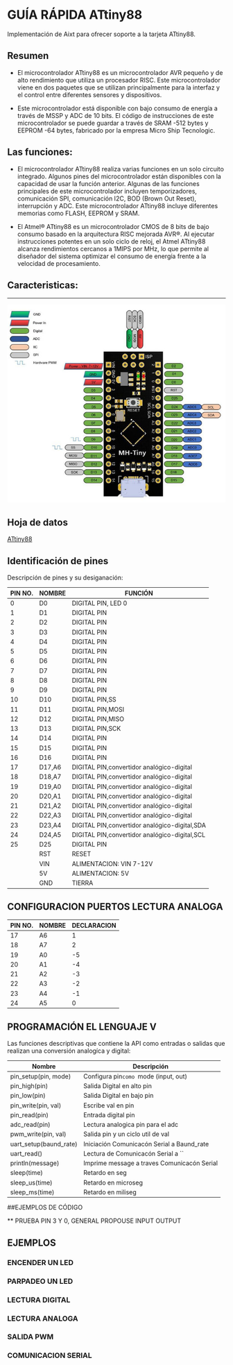 #  **GUÍA RÁPIDA ATtiny88**

Implementación de Aixt para ofrecer soporte a la tarjeta ATtiny88.

## Resumen 

* El microcontrolador ATtiny88 es un microcontrolador AVR pequeño y de alto rendimiento que utiliza un procesador RISC. Este microcontrolador viene en dos paquetes que se utilizan principalmente para la interfaz y el control entre diferentes sensores y dispositivos.

* Este microcontrolador está disponible con bajo consumo de energía a través de MSSP y ADC de 10 bits. El código de instrucciones de este microcontrolador se puede guardar a través de SRAM -512 bytes y EEPROM -64 bytes, fabricado por la empresa Micro Ship Tecnologic. 

## Las funciones:

* El microcontrolador ATtiny88 realiza varias funciones en un solo circuito integrado. Algunos pines del microcontrolador están disponibles con la capacidad de usar la función anterior. Algunas de las funciones principales de este microcontrolador incluyen temporizadores, comunicación SPI, comunicación I2C, BOD (Brown Out Reset), interrupción y ADC. Este microcontrolador ATtiny88 incluye diferentes memorias como FLASH, EEPROM y SRAM.

* El Atmel® ATtiny88 es un microcontrolador CMOS de 8 bits de bajo consumo basado en la arquitectura RISC mejorada AVR®. Al ejecutar instrucciones potentes en un solo ciclo de reloj, el Atmel ATtiny88 alcanza rendimientos cercanos a 1MIPS por MHz, lo que permite al diseñador del sistema optimizar el consumo de energía frente a la velocidad de procesamiento.


## Caracteristicas:

------------------------------------------

![Alt text](picture/MH-ATtiny88.jpg)

## Hoja de datos
[ATtiny88](https://ww1.microchip.com/downloads/en/DeviceDoc/atmel-9157-automotive-microcontrollers-attiny88_datasheet.pdf)

## Identificación de pines 

Descripción de pines y su desiganación:

|PIN NO.  | NOMBRE | FUNCIÓN |
|---------|--------|---------|
|0        |D0      |DIGITAL PIN, LED 0|
|1        |D1      |DIGITAL PIN|
|2        |D2      |DIGITAL PIN|
|3        |D3      |DIGITAL PIN|
|4        |D4      |DIGITAL PIN|
|5        |D5      |DIGITAL PIN|
|6        |D6      |DIGITAL PIN|
|7        |D7      |DIGITAL PIN|
|8        |D8      |DIGITAL PIN|
|9        |D9      |DIGITAL PIN|
|10       |D10     |DIGITAL PIN,SS|
|11       |D11     |DIGITAL PIN,MOSI|
|12       |D12     |DIGITAL PIN,MISO|
|13       |D13     |DIGITAL PIN,SCK|
|14       |D14     |DIGITAL PIN|
|15       |D15     |DIGITAL PIN|
|16       |D16     |DIGITAL PIN|
|17       |D17,A6  |DIGITAL PIN,convertidor analógico-digital|
|18       |D18,A7  |DIGITAL PIN,convertidor analógico-digital|
|19       |D19,A0  |DIGITAL PIN,convertidor analógico-digital|
|20       |D20,A1  |DIGITAL PIN,convertidor analógico-digital|
|21       |D21,A2  |DIGITAL PIN,convertidor analógico-digital|
|22       |D22,A3  |DIGITAL PIN,convertidor analógico-digital|
|23       |D23,A4  |DIGITAL PIN,convertidor analógico-digital,SDA|
|24       |D24,A5  |DIGITAL PIN,convertidor analógico-digital,SCL|
|25       |D25     |DIGITAL PIN|
|         |RST     |RESET|
|         |VIN     |ALIMENTACION: VIN 7-12V|
|         |5V      |ALIMENTACION: 5V|
|         |GND     |TIERRA |

         
## CONFIGURACION PUERTOS LECTURA ANALOGA

|PIN NO.  | NOMBRE | DECLARACION |
|---------|--------|-------------|
|17       |A6      | 1|
|18       |A7      | 2|
|19       |A0      |-5|
|20       |A1      |-4|
|21       |A2      |-3|
|22       |A3      |-2|
|23       |A4      |-1|
|24       |A5      | 0|

## PROGRAMACIÓN EL LENGUAJE V

Las funciones descriptivas que contiene la API como entradas o salidas que realizan una conversión analogíca y digital:


Nombre                  | Descripción
------------------------|------------------------------
pin_setup(pin, mode)    | Configura pin`como `mode (input, out)
pin_high(pin)           | Salida Digital en alto pin
pin_low(pin)            | Salida Digital en bajo pin
pin_write(pin, val)     | Escribe val en pin
pin_read(pin)           | Entrada digital pin
adc_read(pin)           | Lectura analogica pin para el adc
pwm_write(pin, val)     | Salida pin y un ciclo util de val
uart_setup(baund_rate)  | Iniciación Comunicacón Serial a Baund_rate
uart_read()             | Lectura de Comunicacón Serial a ``
println(message)        | Imprime  message a traves Comunicacón Serial
sleep(time)             | Retardo en seg
sleep_us(time)          | Retardo en microseg
sleep_ms(time)          | Retardo en miliseg

##EJEMPLOS DE CÓDIGO 

** PRUEBA PIN 3 Y 0, GENERAL PROPOUSE INPUT OUTPUT


## EJEMPLOS

### ENCENDER UN LED

### PARPADEO UN LED

### LECTURA DIGITAL 

### LECTURA ANALOGA

### SALIDA PWM

### COMUNICACION SERIAL
